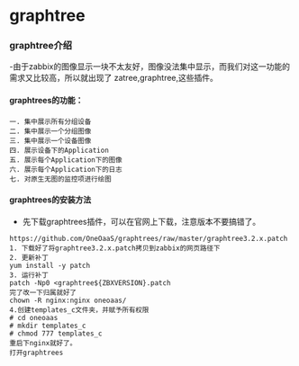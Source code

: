 # graphtree
### graphtree介绍
-由于zabbix的图像显示一块不太友好，图像没法集中显示，而我们对这一功能的需求又比较高，所以就出现了
zatree,graphtree,这些插件。

#### graphtrees的功能：
```
一. 集中展示所有分组设备
二. 集中展示一个分组图像
三. 集中展示一个设备图像
四. 展示设备下的Application
五. 展示每个Application下的图像
六. 展示每个Application下的日志
七. 对原生无图的监控项进行绘图
```

#### graphtrees的安装方法
- 先下载graphtrees插件，可以在官网上下载，注意版本不要搞错了。
```
https://github.com/OneOaaS/graphtrees/raw/master/graphtree3.2.x.patch
1. 下载好了将graphtree3.2.x.patch拷贝到zabbix的网页路径下
2. 更新补丁
yum install -y patch
3. 运行补丁
patch -Np0 <graphtree${ZBXVERSION}.patch
完了改一下归属就好了
chown -R nginx:nginx oneoaas/
4.创建templates_c文件夹，并赋予所有权限
# cd oneoaas
# mkdir templates_c
# chmod 777 templates_c
重启下nginx就好了。
打开graphtrees
```

